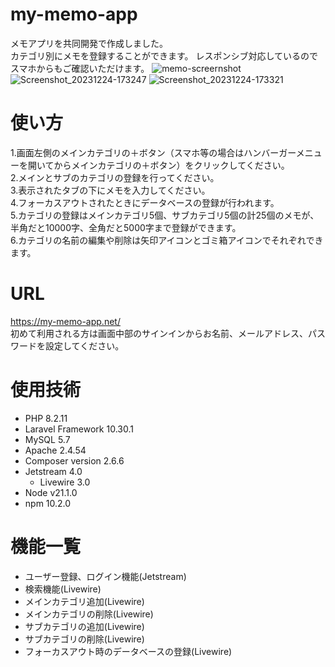 # my-memo-app
 メモアプリを共同開発で作成しました。<br>
 カテゴリ別にメモを登録することができます。
 レスポンシブ対応しているのでスマホからもご確認いただけます。
![memo-screernshot](https://github.com/Miyajima0828/memo-application/assets/104330386/8460b98d-738e-4521-9ab0-0e941adbbff0)
![Screenshot_20231224-173247](https://github.com/Miyajima0828/memo-application/assets/104330386/acd396ea-94d8-450d-95b8-f93e9cda1fb3)
![Screenshot_20231224-173321](https://github.com/Miyajima0828/memo-application/assets/104330386/1bf7a747-f69a-4acd-b2c4-f710835bcd7e)

# 使い方
 1.画面左側のメインカテゴリの＋ボタン（スマホ等の場合はハンバーガーメニューを開いてからメインカテゴリの＋ボタン）をクリックしてください。<br>
 2.メインとサブのカテゴリの登録を行ってください。<br>
 3.表示されたタブの下にメモを入力してください。<br>
 4.フォーカスアウトされたときにデータベースの登録が行われます。 <br>
 5.カテゴリの登録はメインカテゴリ5個、サブカテゴリ5個の計25個のメモが、半角だと10000字、全角だと5000字まで登録ができます。<br>
 6.カテゴリの名前の編集や削除は矢印アイコンとゴミ箱アイコンでそれぞれできます。


# URL
https://my-memo-app.net/<br>
初めて利用される方は画面中部のサインインからお名前、メールアドレス、パスワードを設定してください。


# 使用技術
- PHP 8.2.11
- Laravel Framework 10.30.1
- MySQL 5.7
- Apache 2.4.54
- Composer version 2.6.6
- Jetstream 4.0
  - Livewire 3.0
- Node v21.1.0
- npm 10.2.0


# 機能一覧
- ユーザー登録、ログイン機能(Jetstream)
- 検索機能(Livewire)
- メインカテゴリ追加(Livewire)
- メインカテゴリの削除(Livewire)
- サブカテゴリの追加(Livewire)
- サブカテゴリの削除(Livewire)
- フォーカスアウト時のデータベースの登録(Livewire)
